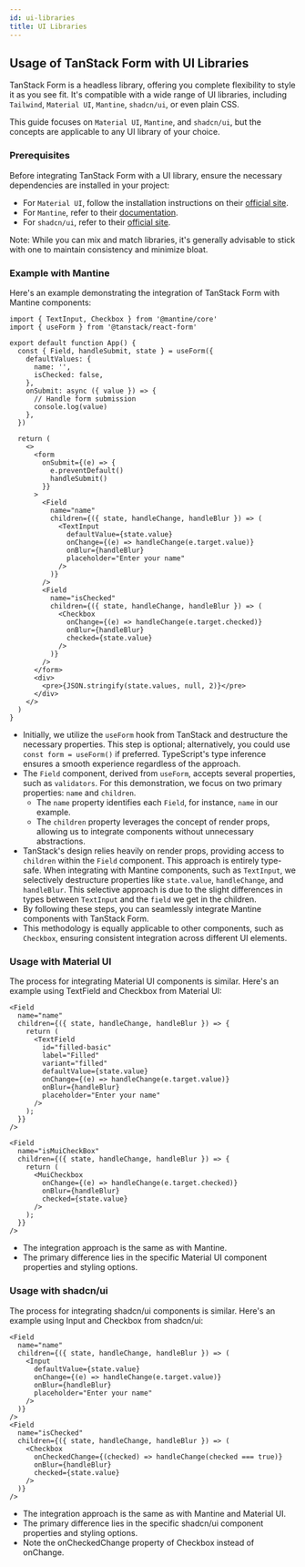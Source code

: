 ```yaml
---
id: ui-libraries
title: UI Libraries
---
```


## Usage of TanStack Form with UI Libraries

TanStack Form is a headless library, offering you complete flexibility to style it as you see fit. It's compatible with a wide range of UI libraries, including `Tailwind`, `Material UI`, `Mantine`, `shadcn/ui`, or even plain CSS.

This guide focuses on `Material UI`, `Mantine`, and `shadcn/ui`, but the concepts are applicable to any UI library of your choice.

### Prerequisites

Before integrating TanStack Form with a UI library, ensure the necessary dependencies are installed in your project:

- For `Material UI`, follow the installation instructions on their [official site](https://mui.com/material-ui/getting-started/).
- For `Mantine`, refer to their [documentation](https://mantine.dev/).
- For `shadcn/ui`, refer to their [official site](https://ui.shadcn.com/).

Note: While you can mix and match libraries, it's generally advisable to stick with one to maintain consistency and minimize bloat.

### Example with Mantine

Here's an example demonstrating the integration of TanStack Form with Mantine components:

```tsx
import { TextInput, Checkbox } from '@mantine/core'
import { useForm } from '@tanstack/react-form'

export default function App() {
  const { Field, handleSubmit, state } = useForm({
    defaultValues: {
      name: '',
      isChecked: false,
    },
    onSubmit: async ({ value }) => {
      // Handle form submission
      console.log(value)
    },
  })

  return (
    <>
      <form
        onSubmit={(e) => {
          e.preventDefault()
          handleSubmit()
        }}
      >
        <Field
          name="name"
          children={({ state, handleChange, handleBlur }) => (
            <TextInput
              defaultValue={state.value}
              onChange={(e) => handleChange(e.target.value)}
              onBlur={handleBlur}
              placeholder="Enter your name"
            />
          )}
        />
        <Field
          name="isChecked"
          children={({ state, handleChange, handleBlur }) => (
            <Checkbox
              onChange={(e) => handleChange(e.target.checked)}
              onBlur={handleBlur}
              checked={state.value}
            />
          )}
        />
      </form>
      <div>
        <pre>{JSON.stringify(state.values, null, 2)}</pre>
      </div>
    </>
  )
}
```

- Initially, we utilize the `useForm` hook from TanStack and destructure the necessary properties. This step is optional; alternatively, you could use `const form = useForm()` if preferred. TypeScript's type inference ensures a smooth experience regardless of the approach.
- The `Field` component, derived from `useForm`, accepts several properties, such as `validators`. For this demonstration, we focus on two primary properties: `name` and `children`.
  - The `name` property identifies each `Field`, for instance, `name` in our example.
  - The `children` property leverages the concept of render props, allowing us to integrate components without unnecessary abstractions.
- TanStack's design relies heavily on render props, providing access to `children` within the `Field` component. This approach is entirely type-safe. When integrating with Mantine components, such as `TextInput`, we selectively destructure properties like `state.value`, `handleChange`, and `handleBlur`. This selective approach is due to the slight differences in types between `TextInput` and the `field` we get in the children.
- By following these steps, you can seamlessly integrate Mantine components with TanStack Form.
- This methodology is equally applicable to other components, such as `Checkbox`, ensuring consistent integration across different UI elements.

### Usage with Material UI

The process for integrating Material UI components is similar. Here's an example using TextField and Checkbox from Material UI:

```tsx
<Field
  name="name"
  children={({ state, handleChange, handleBlur }) => {
    return (
      <TextField
        id="filled-basic"
        label="Filled"
        variant="filled"
        defaultValue={state.value}
        onChange={(e) => handleChange(e.target.value)}
        onBlur={handleBlur}
        placeholder="Enter your name"
      />
    );
  }}
/>

<Field
  name="isMuiCheckBox"
  children={({ state, handleChange, handleBlur }) => {
    return (
      <MuiCheckbox
        onChange={(e) => handleChange(e.target.checked)}
        onBlur={handleBlur}
        checked={state.value}
      />
    );
  }}
/>

```

- The integration approach is the same as with Mantine.
- The primary difference lies in the specific Material UI component properties and styling options.

### Usage with shadcn/ui

The process for integrating shadcn/ui components is similar. Here's an example using Input and Checkbox from shadcn/ui:

```tsx
<Field
  name="name"
  children={({ state, handleChange, handleBlur }) => (
    <Input
      defaultValue={state.value}
      onChange={(e) => handleChange(e.target.value)}
      onBlur={handleBlur}
      placeholder="Enter your name"
    />
  )}
/>
<Field
  name="isChecked"
  children={({ state, handleChange, handleBlur }) => (
    <Checkbox
      onCheckedChange={(checked) => handleChange(checked === true)}
      onBlur={handleBlur}
      checked={state.value}
    />
  )}
/>
```

- The integration approach is the same as with Mantine and Material UI.
- The primary difference lies in the specific shadcn/ui component properties and styling options.
- Note the onCheckedChange property of Checkbox instead of onChange.